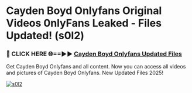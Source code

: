 # Cayden Boyd Onlyfans Original Videos 0nlyFans Leaked - Files Updated! (s0l2)

<h3>🔴 CLICK HERE 🌐==►► <a href="https://best4dudes.click/HH4t6V" rel="nofollow">Cayden Boyd Onlyfans Updated Files</a></h3>

Get Cayden Boyd Onlyfans and all content. Now you can access all videos and pictures of Cayden Boyd Onlyfans. New Updated Files 2025!

[![s0l2](https://github.com/user-attachments/assets/8c521d6e-e6e3-4a75-9320-d58ab9d79d5b)](https://best4dudes.click/HH4t6V)
